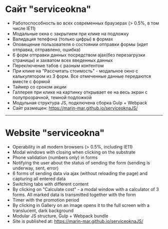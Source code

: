 # Сайт "serviceokna"
* Работоспособность во всех современных браузерах (> 0.5%, в том числе IE11)
* Модальные окна с закрытием при клике на подложку
* Валидация телефона (только цифры) в формах
* Оповещение пользователя о состоянии отправки формы (идет отправка, отправлено, ошибка)
* 6 форм отправки данных посредством ajax(без перезагрузки страницы) и захватом всех введенных данных
* Переключение табов с разным контентом
* При клике на "Рассчитать стоимость" - модальное окно с калькулятором из 3 форм. Все отмеченные данные передаются вместе с формой
* Таймер со сроком акции
* Галлерея при клике на картинку открывает ее на весь экран с полупрозрачной, темной подложкой
* Модульная структура JS, подключена сборка Gulp + Webpack
* Сайт размещен:
<a href="https://marin-mar.github.io/serviceoknaJS/" rel="noreferrer" target="_blank" >https://marin-mar.github.io/serviceoknaJS/</a><br>

***

# Website "serviceokna"
* Operability in all modern browsers (> 0.5%, including IE11)
* Modal windows with closing when clicking on the substrate
* Phone validation (numbers only) in forms
* Notifying the user about the status of sending the form (sending is underway, sent, error)
* 6 forms of sending data via ajax (without reloading the page) and capturing all entered data
* Switching tabs with different content
* By clicking on "Calculate cost" - a modal window with a calculator of 3 forms. All marked data is transmitted together with the form
* Timer with the promotion period
* By clicking in Gallery on an image opens it to the full screen with a translucent, dark background
* Modular JS structure, Gulp + Webpack bundle
* Site is published at:
<a href="https://marin-mar.github.io/serviceoknaJS/" rel="noreferrer" target="_blank" >https://marin-mar.github.io/serviceoknaJS/</a><br>
